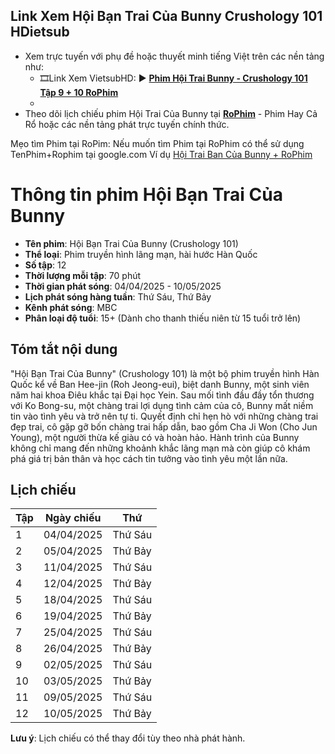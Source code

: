 ## Link Xem Hội Bạn Trai Của Bunny Crushology 101 HDietsub
- Xem trực tuyến với phụ đề hoặc thuyết minh tiếng Việt trên các nền tảng như:
  - 🎞️Link Xem VietsubHD: ▶️ **[Phim Hội Trai Bunny - Crushology 101 Tập 9 + 10 RoPhim](https://www.rophim.com/phim/hoi-ban-trai-cua-bunny.tOoFbcB2?utm_source=web20&utm_id=donni123)**
  - 
- Theo dõi lịch chiếu phim Hội Trai Của Bunny tại **[RoPhim](https://www.rophim.com/phimhay?utm_source=web20&utm_id=donni123)** - Phim Hay Cả Rổ hoặc các nền tảng phát trực tuyến chính thức.

Mẹo tìm Phim tại RoPim: Nếu muốn tìm Phim tại RoPhim có thể sử dụng TenPhim+Rophim tại google.com Ví dụ [Hội Trai Ban Của Bunny + RoPhim](https://www.google.com/search?q=hội+bạn+trai+của+bunny+rophim.me)

# Thông tin phim Hội Bạn Trai Của Bunny

- **Tên phim**: Hội Bạn Trai Của Bunny (Crushology 101)
- **Thể loại**: Phim truyền hình lãng mạn, hài hước Hàn Quốc
- **Số tập**: 12
- **Thời lượng mỗi tập**: 70 phút
- **Thời gian phát sóng**: 04/04/2025 - 10/05/2025
- **Lịch phát sóng hàng tuần**: Thứ Sáu, Thứ Bảy
- **Kênh phát sóng**: MBC
- **Phân loại độ tuổi**: 15+ (Dành cho thanh thiếu niên từ 15 tuổi trở lên)

## Tóm tắt nội dung
"Hội Bạn Trai Của Bunny" (Crushology 101) là một bộ phim truyền hình Hàn Quốc kể về Ban Hee-jin (Roh Jeong-eui), biệt danh Bunny, một sinh viên năm hai khoa Điêu khắc tại Đại học Yein. Sau mối tình đầu đầy tổn thương với Ko Bong-su, một chàng trai lợi dụng tình cảm của cô, Bunny mất niềm tin vào tình yêu và trở nên tự ti. Quyết định chỉ hẹn hò với những chàng trai đẹp trai, cô gặp gỡ bốn chàng trai hấp dẫn, bao gồm Cha Ji Won (Cho Jun Young), một người thừa kế giàu có và hoàn hảo. Hành trình của Bunny không chỉ mang đến những khoảnh khắc lãng mạn mà còn giúp cô khám phá giá trị bản thân và học cách tin tưởng vào tình yêu một lần nữa.

## Lịch chiếu

| Tập | Ngày chiếu   | Thứ      |
|-----|-------------|----------|
| 1   | 04/04/2025  | Thứ Sáu  |
| 2   | 05/04/2025  | Thứ Bảy  |
| 3   | 11/04/2025  | Thứ Sáu  |
| 4   | 12/04/2025  | Thứ Bảy  |
| 5   | 18/04/2025  | Thứ Sáu  |
| 6   | 19/04/2025  | Thứ Bảy  |
| 7   | 25/04/2025  | Thứ Sáu  |
| 8   | 26/04/2025  | Thứ Bảy  |
| 9   | 02/05/2025  | Thứ Sáu  |
| 10  | 03/05/2025  | Thứ Bảy  |
| 11  | 09/05/2025  | Thứ Sáu  |
| 12  | 10/05/2025  | Thứ Bảy  |

**Lưu ý**: Lịch chiếu có thể thay đổi tùy theo nhà phát hành.
